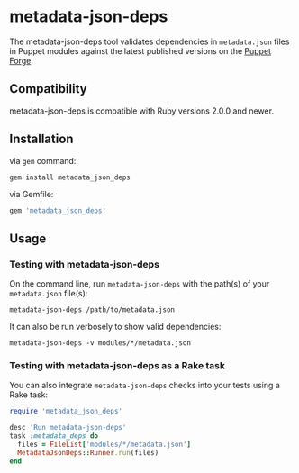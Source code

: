 # metadata-json-deps

The metadata-json-deps tool validates dependencies in `metadata.json` files in Puppet modules against the latest published versions on the [Puppet Forge](https://forge.puppet.com/).

## Compatibility

metadata-json-deps is compatible with Ruby versions 2.0.0 and newer.

## Installation

via `gem` command:
``` shell
gem install metadata_json_deps
```

via Gemfile:
``` ruby
gem 'metadata_json_deps'
```

## Usage

### Testing with metadata-json-deps

On the command line, run `metadata-json-deps` with the path(s) of your `metadata.json` file(s):

```shell
metadata-json-deps /path/to/metadata.json
```

It can also be run verbosely to show valid dependencies:

```shell
metadata-json-deps -v modules/*/metadata.json
```

### Testing with metadata-json-deps as a Rake task

You can also integrate `metadata-json-deps` checks into your tests using a Rake task:

```ruby
require 'metadata_json_deps'

desc 'Run metadata-json-deps'
task :metadata_deps do
  files = FileList['modules/*/metadata.json']
  MetadataJsonDeps::Runner.run(files)
end
```
